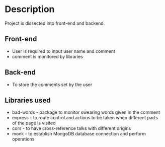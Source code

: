# Description
Project is dissected into front-end and backend.

## Front-end
<ul>
  <li> User is required to input user name and comment </li>
  <li> comment is monitored by libraries </li>
</ul>

## Back-end
<ul> 
  <li> To store the comments set by the user</li>
  </ul>
  
## Libraries used
<ul> 
  <li> bad-words - package to monitor swearing words given in the comment </li>
  <li> express   - to route control and actions to be taken when different parts of the page is visited </li>
  <li> cors      - to have cross-reference talks with different origins </li>
  <li> monk      - to establish MongoDB database connection and perform operations </li>
 </ul>

